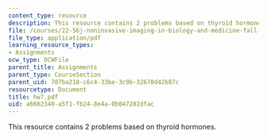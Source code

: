 ```yaml
---
content_type: resource
description: This resource contains 2 problems based on thyroid hormones.
file: /courses/22-56j-noninvasive-imaging-in-biology-and-medicine-fall-2005/a6662340a5f1fb248e4a0b047282dfac_hw7.pdf
file_type: application/pdf
learning_resource_types:
- Assignments
ocw_type: OCWFile
parent_title: Assignments
parent_type: CourseSection
parent_uid: 707ba218-c6c4-33be-3c9b-32670d42b87c
resourcetype: Document
title: hw7.pdf
uid: a6662340-a5f1-fb24-8e4a-0b047282dfac
---
```

This resource contains 2 problems based on thyroid hormones.

